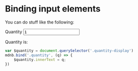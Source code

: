 # Binding input elements

You can do stuff like the following:

<label>Quantity</label>
<input type="number" class="quantity" value="1">

Quantity is: <div class="quantity-display"></div>

```js
var $quantity = document.querySelector('.quantity-display')
mdnb.bind('.quantity', (q) => {
    $quantity.innerText = q;
})
```

